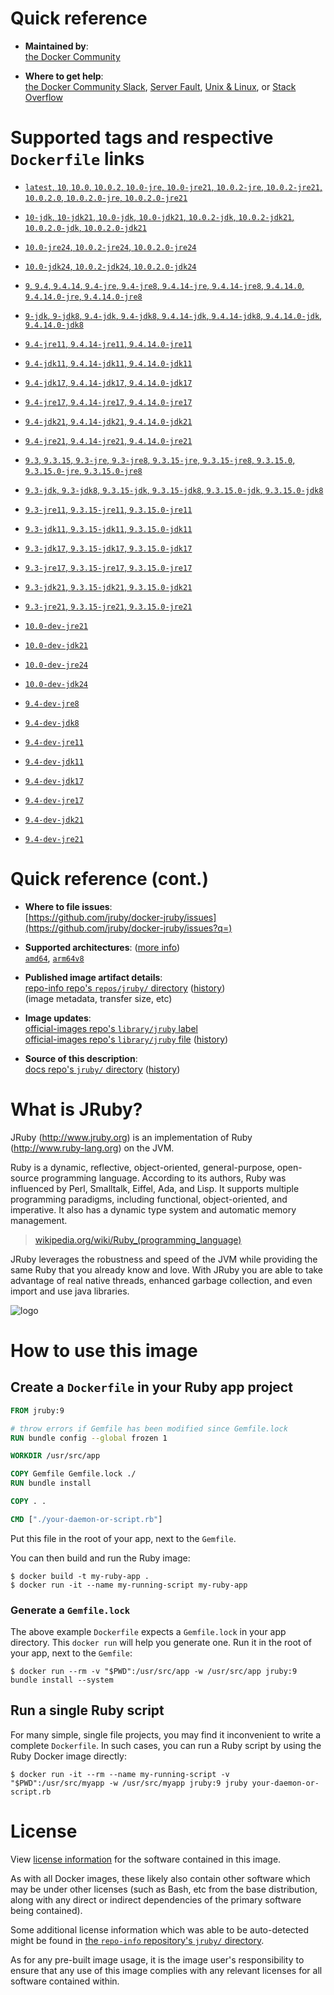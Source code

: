 <!--

********************************************************************************

WARNING:

    DO NOT EDIT "jruby/README.md"

    IT IS AUTO-GENERATED

    (from the other files in "jruby/" combined with a set of templates)

********************************************************************************

-->

# Quick reference

-	**Maintained by**:  
	[the Docker Community](https://github.com/jruby/docker-jruby)

-	**Where to get help**:  
	[the Docker Community Slack](https://dockr.ly/comm-slack), [Server Fault](https://serverfault.com/help/on-topic), [Unix & Linux](https://unix.stackexchange.com/help/on-topic), or [Stack Overflow](https://stackoverflow.com/help/on-topic)

# Supported tags and respective `Dockerfile` links

-	[`latest`, `10`, `10.0`, `10.0.2`, `10.0-jre`, `10.0-jre21`, `10.0.2-jre`, `10.0.2-jre21`, `10.0.2.0`, `10.0.2.0-jre`, `10.0.2.0-jre21`](https://github.com/jruby/docker-jruby/blob/73b84171f2eefb713ff4c4420a9cd46b19f7df42/10.0/jre21/Dockerfile)

-	[`10-jdk`, `10-jdk21`, `10.0-jdk`, `10.0-jdk21`, `10.0.2-jdk`, `10.0.2-jdk21`, `10.0.2.0-jdk`, `10.0.2.0-jdk21`](https://github.com/jruby/docker-jruby/blob/73b84171f2eefb713ff4c4420a9cd46b19f7df42/10.0/jdk21/Dockerfile)

-	[`10.0-jre24`, `10.0.2-jre24`, `10.0.2.0-jre24`](https://github.com/jruby/docker-jruby/blob/73b84171f2eefb713ff4c4420a9cd46b19f7df42/10.0/jre24/Dockerfile)

-	[`10.0-jdk24`, `10.0.2-jdk24`, `10.0.2.0-jdk24`](https://github.com/jruby/docker-jruby/blob/73b84171f2eefb713ff4c4420a9cd46b19f7df42/10.0/jdk24/Dockerfile)

-	[`9`, `9.4`, `9.4.14`, `9.4-jre`, `9.4-jre8`, `9.4.14-jre`, `9.4.14-jre8`, `9.4.14.0`, `9.4.14.0-jre`, `9.4.14.0-jre8`](https://github.com/jruby/docker-jruby/blob/73b84171f2eefb713ff4c4420a9cd46b19f7df42/9.4/jre8/Dockerfile)

-	[`9-jdk`, `9-jdk8`, `9.4-jdk`, `9.4-jdk8`, `9.4.14-jdk`, `9.4.14-jdk8`, `9.4.14.0-jdk`, `9.4.14.0-jdk8`](https://github.com/jruby/docker-jruby/blob/73b84171f2eefb713ff4c4420a9cd46b19f7df42/9.4/jdk8/Dockerfile)

-	[`9.4-jre11`, `9.4.14-jre11`, `9.4.14.0-jre11`](https://github.com/jruby/docker-jruby/blob/73b84171f2eefb713ff4c4420a9cd46b19f7df42/9.4/jre11/Dockerfile)

-	[`9.4-jdk11`, `9.4.14-jdk11`, `9.4.14.0-jdk11`](https://github.com/jruby/docker-jruby/blob/73b84171f2eefb713ff4c4420a9cd46b19f7df42/9.4/jdk11/Dockerfile)

-	[`9.4-jdk17`, `9.4.14-jdk17`, `9.4.14.0-jdk17`](https://github.com/jruby/docker-jruby/blob/73b84171f2eefb713ff4c4420a9cd46b19f7df42/9.4/jdk17/Dockerfile)

-	[`9.4-jre17`, `9.4.14-jre17`, `9.4.14.0-jre17`](https://github.com/jruby/docker-jruby/blob/73b84171f2eefb713ff4c4420a9cd46b19f7df42/9.4/jre17/Dockerfile)

-	[`9.4-jdk21`, `9.4.14-jdk21`, `9.4.14.0-jdk21`](https://github.com/jruby/docker-jruby/blob/73b84171f2eefb713ff4c4420a9cd46b19f7df42/9.4/jdk21/Dockerfile)

-	[`9.4-jre21`, `9.4.14-jre21`, `9.4.14.0-jre21`](https://github.com/jruby/docker-jruby/blob/73b84171f2eefb713ff4c4420a9cd46b19f7df42/9.4/jre21/Dockerfile)

-	[`9.3`, `9.3.15`, `9.3-jre`, `9.3-jre8`, `9.3.15-jre`, `9.3.15-jre8`, `9.3.15.0`, `9.3.15.0-jre`, `9.3.15.0-jre8`](https://github.com/jruby/docker-jruby/blob/73b84171f2eefb713ff4c4420a9cd46b19f7df42/9.3/jre8/Dockerfile)

-	[`9.3-jdk`, `9.3-jdk8`, `9.3.15-jdk`, `9.3.15-jdk8`, `9.3.15.0-jdk`, `9.3.15.0-jdk8`](https://github.com/jruby/docker-jruby/blob/73b84171f2eefb713ff4c4420a9cd46b19f7df42/9.3/jdk8/Dockerfile)

-	[`9.3-jre11`, `9.3.15-jre11`, `9.3.15.0-jre11`](https://github.com/jruby/docker-jruby/blob/73b84171f2eefb713ff4c4420a9cd46b19f7df42/9.3/jre11/Dockerfile)

-	[`9.3-jdk11`, `9.3.15-jdk11`, `9.3.15.0-jdk11`](https://github.com/jruby/docker-jruby/blob/73b84171f2eefb713ff4c4420a9cd46b19f7df42/9.3/jdk11/Dockerfile)

-	[`9.3-jdk17`, `9.3.15-jdk17`, `9.3.15.0-jdk17`](https://github.com/jruby/docker-jruby/blob/73b84171f2eefb713ff4c4420a9cd46b19f7df42/9.3/jdk17/Dockerfile)

-	[`9.3-jre17`, `9.3.15-jre17`, `9.3.15.0-jre17`](https://github.com/jruby/docker-jruby/blob/73b84171f2eefb713ff4c4420a9cd46b19f7df42/9.3/jre17/Dockerfile)

-	[`9.3-jdk21`, `9.3.15-jdk21`, `9.3.15.0-jdk21`](https://github.com/jruby/docker-jruby/blob/73b84171f2eefb713ff4c4420a9cd46b19f7df42/9.3/jdk21/Dockerfile)

-	[`9.3-jre21`, `9.3.15-jre21`, `9.3.15.0-jre21`](https://github.com/jruby/docker-jruby/blob/73b84171f2eefb713ff4c4420a9cd46b19f7df42/9.3/jre21/Dockerfile)

-	[`10.0-dev-jre21`](https://github.com/jruby/docker-jruby/blob/73b84171f2eefb713ff4c4420a9cd46b19f7df42/10.0-dev/jre21/Dockerfile)

-	[`10.0-dev-jdk21`](https://github.com/jruby/docker-jruby/blob/73b84171f2eefb713ff4c4420a9cd46b19f7df42/10.0-dev/jdk21/Dockerfile)

-	[`10.0-dev-jre24`](https://github.com/jruby/docker-jruby/blob/73b84171f2eefb713ff4c4420a9cd46b19f7df42/10.0-dev/jre24/Dockerfile)

-	[`10.0-dev-jdk24`](https://github.com/jruby/docker-jruby/blob/73b84171f2eefb713ff4c4420a9cd46b19f7df42/10.0-dev/jdk24/Dockerfile)

-	[`9.4-dev-jre8`](https://github.com/jruby/docker-jruby/blob/73b84171f2eefb713ff4c4420a9cd46b19f7df42/9.4-dev/jre8/Dockerfile)

-	[`9.4-dev-jdk8`](https://github.com/jruby/docker-jruby/blob/73b84171f2eefb713ff4c4420a9cd46b19f7df42/9.4-dev/jdk8/Dockerfile)

-	[`9.4-dev-jre11`](https://github.com/jruby/docker-jruby/blob/73b84171f2eefb713ff4c4420a9cd46b19f7df42/9.4-dev/jre11/Dockerfile)

-	[`9.4-dev-jdk11`](https://github.com/jruby/docker-jruby/blob/73b84171f2eefb713ff4c4420a9cd46b19f7df42/9.4-dev/jdk11/Dockerfile)

-	[`9.4-dev-jdk17`](https://github.com/jruby/docker-jruby/blob/73b84171f2eefb713ff4c4420a9cd46b19f7df42/9.4-dev/jdk17/Dockerfile)

-	[`9.4-dev-jre17`](https://github.com/jruby/docker-jruby/blob/73b84171f2eefb713ff4c4420a9cd46b19f7df42/9.4-dev/jre17/Dockerfile)

-	[`9.4-dev-jdk21`](https://github.com/jruby/docker-jruby/blob/73b84171f2eefb713ff4c4420a9cd46b19f7df42/9.4-dev/jdk21/Dockerfile)

-	[`9.4-dev-jre21`](https://github.com/jruby/docker-jruby/blob/73b84171f2eefb713ff4c4420a9cd46b19f7df42/9.4-dev/jre21/Dockerfile)

# Quick reference (cont.)

-	**Where to file issues**:  
	[https://github.com/jruby/docker-jruby/issues](https://github.com/jruby/docker-jruby/issues?q=)

-	**Supported architectures**: ([more info](https://github.com/docker-library/official-images#architectures-other-than-amd64))  
	[`amd64`](https://hub.docker.com/r/amd64/jruby/), [`arm64v8`](https://hub.docker.com/r/arm64v8/jruby/)

-	**Published image artifact details**:  
	[repo-info repo's `repos/jruby/` directory](https://github.com/docker-library/repo-info/blob/master/repos/jruby) ([history](https://github.com/docker-library/repo-info/commits/master/repos/jruby))  
	(image metadata, transfer size, etc)

-	**Image updates**:  
	[official-images repo's `library/jruby` label](https://github.com/docker-library/official-images/issues?q=label%3Alibrary%2Fjruby)  
	[official-images repo's `library/jruby` file](https://github.com/docker-library/official-images/blob/master/library/jruby) ([history](https://github.com/docker-library/official-images/commits/master/library/jruby))

-	**Source of this description**:  
	[docs repo's `jruby/` directory](https://github.com/docker-library/docs/tree/master/jruby) ([history](https://github.com/docker-library/docs/commits/master/jruby))

# What is JRuby?

JRuby (http://www.jruby.org) is an implementation of Ruby (http://www.ruby-lang.org) on the JVM.

Ruby is a dynamic, reflective, object-oriented, general-purpose, open-source programming language. According to its authors, Ruby was influenced by Perl, Smalltalk, Eiffel, Ada, and Lisp. It supports multiple programming paradigms, including functional, object-oriented, and imperative. It also has a dynamic type system and automatic memory management.

> [wikipedia.org/wiki/Ruby_(programming_language)](https://en.wikipedia.org/wiki/Ruby_%28programming_language%29)

JRuby leverages the robustness and speed of the JVM while providing the same Ruby that you already know and love. With JRuby you are able to take advantage of real native threads, enhanced garbage collection, and even import and use java libraries.

![logo](https://raw.githubusercontent.com/docker-library/docs/fbdaaa95f768de2cb4508dde956912f4081a824a/jruby/logo.png)

# How to use this image

## Create a `Dockerfile` in your Ruby app project

```dockerfile
FROM jruby:9

# throw errors if Gemfile has been modified since Gemfile.lock
RUN bundle config --global frozen 1

WORKDIR /usr/src/app

COPY Gemfile Gemfile.lock ./
RUN bundle install

COPY . .

CMD ["./your-daemon-or-script.rb"]
```

Put this file in the root of your app, next to the `Gemfile`.

You can then build and run the Ruby image:

```console
$ docker build -t my-ruby-app .
$ docker run -it --name my-running-script my-ruby-app
```

### Generate a `Gemfile.lock`

The above example `Dockerfile` expects a `Gemfile.lock` in your app directory. This `docker run` will help you generate one. Run it in the root of your app, next to the `Gemfile`:

```console
$ docker run --rm -v "$PWD":/usr/src/app -w /usr/src/app jruby:9 bundle install --system
```

## Run a single Ruby script

For many simple, single file projects, you may find it inconvenient to write a complete `Dockerfile`. In such cases, you can run a Ruby script by using the Ruby Docker image directly:

```console
$ docker run -it --rm --name my-running-script -v "$PWD":/usr/src/myapp -w /usr/src/myapp jruby:9 jruby your-daemon-or-script.rb
```

# License

View [license information](https://github.com/jruby/jruby/blob/master/COPYING) for the software contained in this image.

As with all Docker images, these likely also contain other software which may be under other licenses (such as Bash, etc from the base distribution, along with any direct or indirect dependencies of the primary software being contained).

Some additional license information which was able to be auto-detected might be found in [the `repo-info` repository's `jruby/` directory](https://github.com/docker-library/repo-info/tree/master/repos/jruby).

As for any pre-built image usage, it is the image user's responsibility to ensure that any use of this image complies with any relevant licenses for all software contained within.
